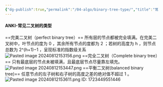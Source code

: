```yaml
---
{"dg-publish":true,"permalink":"/04-algo/binary-tree-type/","title":"常见二叉树类型","created":"2024-09-22T23:56:30.000+08:00","updated":"2024-09-22T23:56:30.000+08:00"}
---
```


#### ANKI-常见二叉树的类型
==完美二叉树（perfect binary tree）==
所有层的节点都被完全填满。在完美二叉树中，叶节点的度为 0 ，其余所有节点的度都为 2 ；若树的高度为 h ，则节点总数为 2^(h+1)−1 ，呈现标准的指数级关系
![Pasted image 20240812153156.png](/img/user/attachments/Pasted%20image%2020240812153156.png)
==完全二叉树（Complete binary tree）==
只有最底层的节点未被填满，且最底层节点尽量靠左填充。
![Pasted image 20240812153447.png](/img/user/attachments/Pasted%20image%2020240812153447.png)
==平衡二叉树(balanced binary tree)==
任意节点的左子树和右子树的高度之差的绝对值不超过 1 。
![Pasted image 20240812153611.png](/img/user/attachments/Pasted%20image%2020240812153611.png)
ID: 1723449551446
